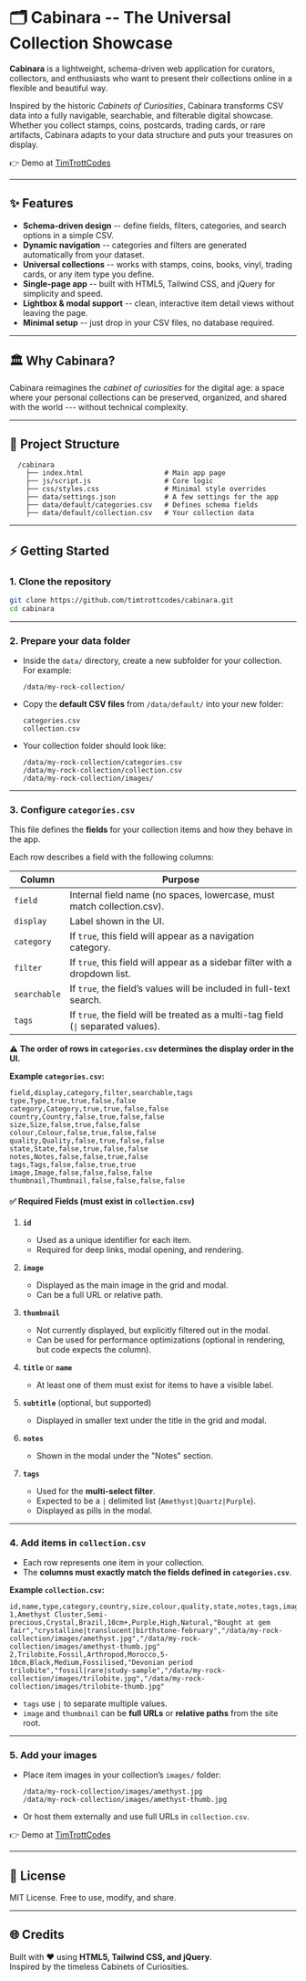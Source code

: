 # 🗂️ Cabinara -- The Universal Collection Showcase

**Cabinara** is a lightweight, schema-driven web application for
curators, collectors, and enthusiasts who want to present their
collections online in a flexible and beautiful way.

Inspired by the historic *Cabinets of Curiosities*, Cabinara transforms
CSV data into a fully navigable, searchable, and filterable digital
showcase. Whether you collect stamps, coins, postcards, trading cards,
or rare artifacts, Cabinara adapts to your data structure and puts your
treasures on display.

👉 Demo at [TimTrottCodes](https://timtrottcodes.github.io/cabinara/)

------------------------------------------------------------------------

## ✨ Features

-   **Schema-driven design** -- define fields, filters, categories, and
    search options in a simple CSV.
-   **Dynamic navigation** -- categories and filters are generated
    automatically from your dataset.
-   **Universal collections** -- works with stamps, coins, books, vinyl,
    trading cards, or any item type you define.
-   **Single-page app** -- built with HTML5, Tailwind CSS, and jQuery
    for simplicity and speed.
-   **Lightbox & modal support** -- clean, interactive item detail views
    without leaving the page.
-   **Minimal setup** -- just drop in your CSV files, no database
    required.

------------------------------------------------------------------------

## 🏛️ Why Cabinara?

Cabinara reimagines the *cabinet of curiosities* for the digital age: a
space where your personal collections can be preserved, organized, and
shared with the world --- without technical complexity.

------------------------------------------------------------------------

## 📂 Project Structure
```text
  /cabinara
    ├── index.html                    # Main app page
    ├── js/script.js                  # Core logic
    ├── css/styles.css                # Minimal style overrides
    ├── data/settings.json            # A few settings for the app
    ├── data/default/categories.csv   # Defines schema fields
    ├── data/default/collection.csv   # Your collection data
```

------------------------------------------------------------------------

## ⚡ Getting Started

### 1. Clone the repository

```bash
git clone https://github.com/timtrottcodes/cabinara.git
cd cabinara
```

---

### 2. Prepare your data folder

- Inside the `data/` directory, create a new subfolder for your collection.  
  For example:  

  ```
  /data/my-rock-collection/
  ```

- Copy the **default CSV files** from `/data/default/` into your new folder:  

  ```
  categories.csv
  collection.csv
  ```

- Your collection folder should look like:  

  ```
  /data/my-rock-collection/categories.csv
  /data/my-rock-collection/collection.csv
  /data/my-rock-collection/images/
  ```

---

### 3. Configure `categories.csv`

This file defines the **fields** for your collection items and how they behave in the app.  

Each row describes a field with the following columns:

| Column       | Purpose                                                                                   |
|--------------|-------------------------------------------------------------------------------------------|
| `field`      | Internal field name (no spaces, lowercase, must match collection.csv).                    |
| `display`    | Label shown in the UI.                                                                    |
| `category`   | If `true`, this field will appear as a navigation category.                               |
| `filter`     | If `true`, this field will appear as a sidebar filter with a dropdown list.               |
| `searchable` | If `true`, the field’s values will be included in full-text search.                       |
| `tags`       | If `true`, the field will be treated as a multi-tag field (`\|` separated values).         |

⚠️ **The order of rows in `categories.csv` determines the display order in the UI.**

**Example `categories.csv`:**

```csv
field,display,category,filter,searchable,tags
type,Type,true,true,false,false
category,Category,true,true,false,false
country,Country,false,true,false,false
size,Size,false,true,false,false
colour,Colour,false,true,false,false
quality,Quality,false,true,false,false
state,State,false,true,false,false
notes,Notes,false,false,true,false
tags,Tags,false,false,true,true
image,Image,false,false,false,false
thumbnail,Thumbnail,false,false,false,false
```

#### ✅ **Required Fields (must exist in `collection.csv`)**

1. **`id`**

   * Used as a unique identifier for each item.
   * Required for deep links, modal opening, and rendering.

2. **`image`**

   * Displayed as the main image in the grid and modal.
   * Can be a full URL or relative path.

3. **`thumbnail`**

   * Not currently displayed, but explicitly filtered out in the modal.
   * Can be used for performance optimizations (optional in rendering, but code expects the column).

4. **`title`** or **`name`**

   * At least one of them must exist for items to have a visible label.

5. **`subtitle`** (optional, but supported)

   * Displayed in smaller text under the title in the grid and modal.

6. **`notes`**

   * Shown in the modal under the "Notes" section.

7. **`tags`**

   * Used for the **multi-select filter**.
   * Expected to be a `|` delimited list (`Amethyst|Quartz|Purple`).
   * Displayed as pills in the modal.

---

### 4. Add items in `collection.csv`

- Each row represents one item in your collection.  
- The **columns must exactly match the fields defined in `categories.csv`**.  

**Example `collection.csv`:**

```csv
id,name,type,category,country,size,colour,quality,state,notes,tags,image,thumbnail
1,Amethyst Cluster,Semi-precious,Crystal,Brazil,10cm+,Purple,High,Natural,"Bought at gem fair","crystalline|translucent|birthstone-february","/data/my-rock-collection/images/amethyst.jpg","/data/my-rock-collection/images/amethyst-thumb.jpg"
2,Trilobite,Fossil,Arthropod,Morocco,5-10cm,Black,Medium,Fossilised,"Devonian period trilobite","fossil|rare|study-sample","/data/my-rock-collection/images/trilobite.jpg","/data/my-rock-collection/images/trilobite-thumb.jpg"
```

- `tags` use `|` to separate multiple values.  
- `image` and `thumbnail` can be **full URLs** or **relative paths** from the site root.

---

### 5. Add your images

- Place item images in your collection’s `images/` folder:

  ```
  /data/my-rock-collection/images/amethyst.jpg
  /data/my-rock-collection/images/amethyst-thumb.jpg
  ```

- Or host them externally and use full URLs in `collection.csv`.

👉 Demo at [TimTrottCodes](https://timtrottcodes.github.io/cabinara/)

------------------------------------------------------------------------

## 📜 License

MIT License. Free to use, modify, and share.

------------------------------------------------------------------------

## 🌐 Credits

Built with ❤️ using **HTML5, Tailwind CSS, and jQuery**.\
Inspired by the timeless Cabinets of Curiosities.
